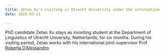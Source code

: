 ```yaml
---
title: Zetao Xu's visiting in Utrecht University under the international joint-supervision scheme!
date: 2025-03-11
  
---
```

PhD candidate Zetao Xu stays as invisiting student at the Department of Linguistics of Utrecht University, Netherlands, for six months. During his visiting period, Zetao works with his international joint-supervisor Prof [Roberta D’Alessandro](https://www.uu.nl/staff/RAGDAlessandro). 
